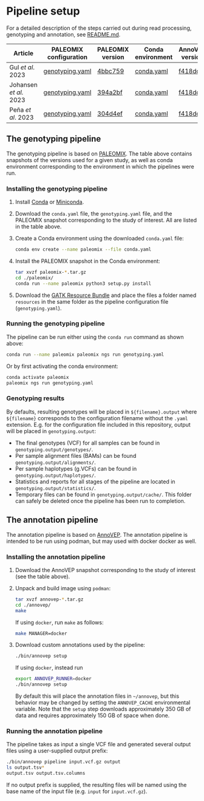 # Pipeline setup

For a detailed description of the steps carried out during read processing, genotyping and annotation, see [README.md](README.md).

| Article                | PALEOMIX configuration                          | PALEOMIX version                                                                                           | Conda environment                     | AnnoVEP version                                                                                           |
| ---------------------- | ----------------------------------------------- | ---------------------------------------------------------------------------------------------------------- | ------------------------------------- | --------------------------------------------------------------------------------------------------------- |
| Gul *et al*. 2023      | [genotyping.yaml](gul2023/genotyping.yaml)      | [4bbc759](https://github.com/Hansen-Group/NGSPipeline/releases/download/snapshots/paleomix-4bbc759.tar.gz) | [conda.yaml](gul2023/conda.yaml)      | [f418dcf](https://github.com/Hansen-Group/NGSPipeline/releases/download/snapshots/annovep-f418dcf.tar.gz) |
| Johansen *et al.* 2023 | [genotyping.yaml](johansen2023/genotyping.yaml) | [394a2bf](https://github.com/Hansen-Group/NGSPipeline/releases/download/snapshots/paleomix-394a2bf.tar.gz) | [conda.yaml](johansen2023/conda.yaml) | [f418dcf](https://github.com/Hansen-Group/NGSPipeline/releases/download/snapshots/annovep-f418dcf.tar.gz) |
| Peña *et al*. 2023     | [genotyping.yaml](pena2023/genotyping.yaml)     | [304d4ef](https://github.com/Hansen-Group/NGSPipeline/releases/download/snapshots/paleomix-304d4ef.tar.gz) | [conda.yaml](pena2023/conda.yaml)     | [f418dcf](https://github.com/Hansen-Group/NGSPipeline/releases/download/snapshots/annovep-f418dcf.tar.gz) |

## The genotyping pipeline

The genotyping pipeline is based on [PALEOMIX](https://github.com/MikkelSchubert/paleomix). The table above contains snapshots of the versions used for a given study, as well as conda environment corresponding to the environment in which the pipelines were run.

### Installing the genotyping pipeline

1. Install [Conda](https://docs.conda.io/projects/conda/en/latest/) or [Miniconda](https://docs.conda.io/en/latest/miniconda.html).

2. Download the `conda.yaml` file, the `genotyping.yaml` file, and the PALEOMIX snapshot corresponding to the study of interest. All are listed in the table above.

3. Create a Conda environment using the downloaded `conda.yaml` file:

    ```bash
    conda env create --name paleomix --file conda.yaml
    ```

4. Install the PALEOMIX snapshot in the Conda environment:

    ```bash
    tar xvzf paleomix-*.tar.gz
    cd ./paleomix/
    conda run --name paleomix python3 setup.py install
    ```

5. Download the [GATK Resource Bundle](https://gatk.broadinstitute.org/hc/en-us/articles/360035890811-Resource-bundle) and place the files a folder named `resources` in the same folder as the pipeline configuration file (`genotyping.yaml`).

### Running the genotyping pipeline

The pipeline can be run either using the `conda run` command as shown above:

```bash
conda run --name paleomix paleomix ngs run genotyping.yaml
```

Or by first activating the conda environment:

```bash
conda activate paleomix
paleomix ngs run genotyping.yaml
```

### Genotyping results

By defaults, resulting genotypes will be placed in `${filename}.output` where `${filename}` corresponds to the configuration filename without the `.yaml` extension. E.g. for the configuration file included in this repository, output will be placed in `genotyping.output`:

* The final genotypes (VCF) for all samples can be found in `genotyping.output/genotypes/`.
* Per sample alignment files (BAMs) can be found `genotyping.output/alignments/`.
* Per sample haplotypes (g.VCFs) can be found in `genotyping.output/haplotypes/`.
* Statistics and reports for all stages of the pipeline are located in `genotyping.output/statistics/`.
* Temporary files can be found in `genotyping.output/cache/`. This folder can safely be deleted once the pipeline has been run to completion.

## The annotation pipeline

The annotation pipeline is based on [AnnoVEP](https://github.com/cbmrphenomics/annovep). The annotation pipeline is intended to be run using podman, but may used with docker docker as well.

### Installing the annotation pipeline

1. Download the AnnoVEP snapshot corresponding to the study of interest (see the table above).

2. Unpack and build image using `podman`:

    ```bash
    tar xvzf annovep-*.tar.gz
    cd ./annovep/
    make
    ```

    If using `docker`, run `make` as follows:

    ```bash
    make MANAGER=docker
    ```

3. Download custom annotations used by the pipeline:

    ```bash
    ./bin/annovep setup
    ```

    If using `docker`, instead run

    ```bash
    export ANNOVEP_RUNNER=docker
    ./bin/annovep setup
    ```

    By default this will place the annotation files in `~/annovep`, but this behavior may be changed by setting the `ANNOVEP_CACHE` environmental variable. Note that the `setup` step downloads approximately 350 GB of data and requires approximately 150 GB of space when done.

### Running the annotation pipeline

The pipeline takes as input a single VCF file and generated several output files using a user-supplied output prefix:

```bash
./bin/annovep pipeline input.vcf.gz output
ls output.tsv*
output.tsv output.tsv.columns
```

If no output prefix is supplied, the resulting files will be named using the base name of the input file (e.g. `input` for `input.vcf.gz`).
